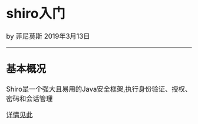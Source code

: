 <font size="4">

# shiro入门

by 菲尼莫斯  2019年3月13日

---

## 基本概况

Shiro是一个强大且易用的Java安全框架,执行身份验证、授权、密码和会话管理

[详情见此](https://www.cnblogs.com/Java3y/p/8615275.html)

</font>